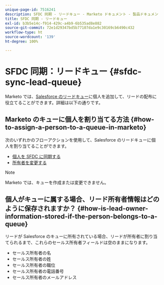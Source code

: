 ```yaml
---
unique-page-id: 7516241
description: SFDC 同期 - リードキュー - Marketo ドキュメント - 製品ドキュメント
title: SFDC 同期 - リードキュー
exl-id: b3b5e14c-f914-429c-a4b9-6b535ad8e882
source-git-commit: 72e1d29347bd5b77107da1e9c30169cb6490c432
workflow-type: ht
source-wordcount: '139'
ht-degree: 100%

---
```


# SFDC 同期：リードキュー {#sfdc-sync-lead-queue}

Marketo では、[Salesforce のリードキュー](https://help.salesforce.com/apex/HTViewHelpDoc?id=queues_overview.htm)に個人を追加して、リードの配布に役立てることができます。詳細は以下の通りです。

## Marketo のキューに個人を割り当てる方法 {#how-to-assign-a-person-to-a-queue-in-marketo}

次のいずれかのフローアクションを使用して、Salesforce のリードキューに個人を割り当てることができます。

* [個人を SFDC に同期する](/help/marketo/product-docs/core-marketo-concepts/smart-campaigns/salesforce-flow-actions/sync-person-to-sfdc.md)
* [所有者を変更する](/help/marketo/product-docs/core-marketo-concepts/smart-campaigns/salesforce-flow-actions/change-owner.md)

>[!NOTE]
>
>Marketo では、キューを作成または変更できません。

## 個人がキューに属する場合、リード所有者情報はどのように保存されますか？ {#how-is-lead-owner-information-stored-if-the-person-belongs-to-a-queue}

リードが Salesforce のキューに所有されている場合、リードが所有者に割り当てられるまで、これらのセールス所有者フィールドは空のままになります。

* セールス所有者の名 
* セールス所有者の姓 
* セールス所有者の職位
* セールス所有者の電話番号
* セールス所有者のメールアドレス
